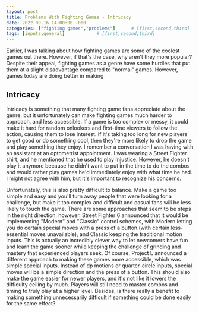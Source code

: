 ```yaml
---
layout: post
title: Problems With Fighting Games - Intricacy
date: 2022-09-16 14:00:00 -000
categories: ["fighting games","problems"]      # [first,second,third]
tags: [inputs,general]            # [first,second,third]
---
```

Earlier, I was talking about how fighting games are some of the coolest games out there. However, if that's the case, why aren't they more popular? Despite their appeal, fighting games as a genre have some hurdles that put them at a slight disadvantage compared to "normal" games. However, games today are doing better in making 

## Intricacy
Intricacy is something that many fighting game fans appreciate about the genre, but it unfortunately can make fighting games much harder to approach, and less accessible. If a game is too complex or messy, it could make it hard for random onlookers and first-time viewers to follow the action, causing them to lose interest. If it's taking too long for new players to get good or do something cool, then they're more likely to drop the game and play something they enjoy. I remember a conversation I was having with an assistant at an optometrist appointment. I was wearing a Street Fighter shirt, and he mentioned that he used to play Injustice. However, he doesn't play it anymore because he didn't want to put in the time to do the combos and would rather play games he'd immediately enjoy with what time he had. I might not agree with him, but it's important to recognize his concerns. 

Unfortunately, this is also pretty difficult to balance. Make a game too simple and easy and you'll turn away people that were looking for a challenge, but make it too complex and difficult and casual fans will be less likely to touch the game. There are some approaches that seem to be steps in the right direction, however. Street Fighter 6 announced that it would be implementing "Modern" and "Classic" control schemes, with Modern letting you do certain special moves with a press of a button (with certain less-essential moves unavailable), and Classic keeping the traditional motion inputs. This is actually an incredibly clever way to let newcomers have fun and learn the game sooner while keeping the challenge of grinding and mastery that experienced players seek. Of course, Project L announced a different approach to making these games more accessible, which was simple special inputs. Instead of dp motions or quarter-circle inputs, special moves will be a simple direction and the press of a button. This should also make the game easier for newer players, and it's not like it lowers the difficulty ceiling by much. Players will still need to master combos and timing to truly play at a higher level. Besides, is there really a benefit to making something unnecessarily difficult if something could be done easily for the same effect?